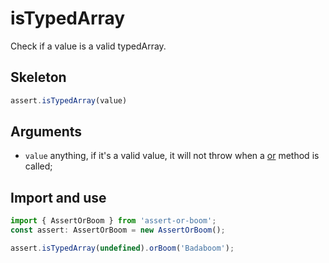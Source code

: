 # isTypedArray

Check if a value is a valid typedArray.

## Skeleton

```ts
assert.isTypedArray(value)
```

## Arguments

- `value` anything, if it's a valid value, it will not throw when a [or](../or.md) method is called;

## Import and use

```ts
import { AssertOrBoom } from 'assert-or-boom';
const assert: AssertOrBoom = new AssertOrBoom();

assert.isTypedArray(undefined).orBoom('Badaboom');
```
